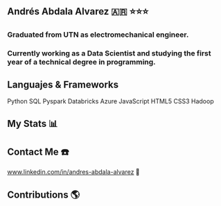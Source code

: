 ## Andrés Abdala Alvarez  🇦🇷 ⭐⭐⭐
### Graduated from UTN as electromechanical engineer.
### Currently working as a Data Scientist and studying the first year of a technical degree in programming.

## Languajes & Frameworks
Python
SQL
Pyspark
Databricks
Azure
JavaScript
HTML5
CSS3
Hadoop

## My Stats 📊

## Contact Me ☎️
www.linkedin.com/in/andres-abdala-alvarez 🔗

## Contributions 🌎


<!--

**AndresPampa/AndresPampa** is a ✨ _special_ ✨ repository because its `README.md` (this file) appears on your GitHub profile.

Here are some ideas to get you started:

- 🔭 I’m currently working on ...
- 🌱 I’m currently learning ...
- 👯 I’m looking to collaborate on ...
- 🤔 I’m looking for help with ...
- 💬 Ask me about ...
- 📫 How to reach me: ...
- 😄 Pronouns: ...
- ⚡ Fun fact: ...
-->
